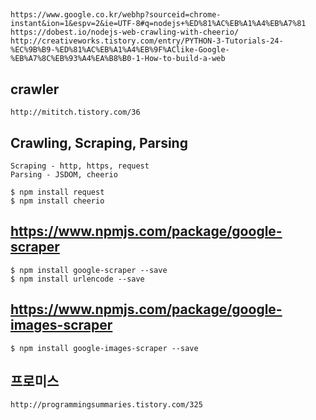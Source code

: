 ## 
    https://www.google.co.kr/webhp?sourceid=chrome-instant&ion=1&espv=2&ie=UTF-8#q=nodejs+%ED%81%AC%EB%A1%A4%EB%A7%81
    https://dobest.io/nodejs-web-crawling-with-cheerio/
    http://creativeworks.tistory.com/entry/PYTHON-3-Tutorials-24-%EC%9B%B9-%ED%81%AC%EB%A1%A4%EB%9F%AClike-Google-%EB%A7%8C%EB%93%A4%EA%B8%B0-1-How-to-build-a-web
## crawler
    http://mititch.tistory.com/36

## Crawling, Scraping, Parsing
    Scraping - http, https, request
    Parsing - JSDOM, cheerio

    $ npm install request
    $ npm install cheerio

## https://www.npmjs.com/package/google-scraper
    $ npm install google-scraper --save
    $ npm install urlencode --save

## https://www.npmjs.com/package/google-images-scraper
    $ npm install google-images-scraper --save

## 프로미스
    http://programmingsummaries.tistory.com/325
